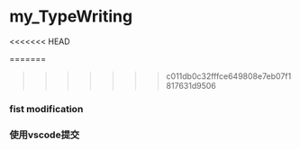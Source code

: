 # my_TypeWriting
<<<<<<< HEAD

=======
>>>>>>> c011db0c32fffce649808e7eb07f1817631d9506
### fist modification

### 使用vscode提交